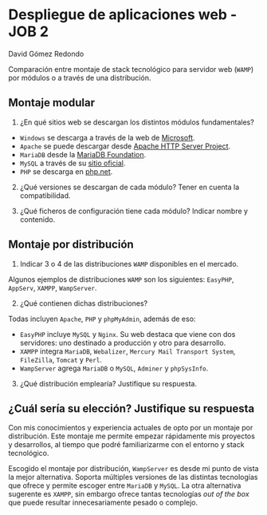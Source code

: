 # Despliegue de aplicaciones web - JOB 2

David Gómez Redondo

Comparación entre montaje de stack tecnológico para servidor web (`WAMP`) por módulos o a través de una distribución.

## Montaje modular

1. ¿En qué sitios web se descargan los distintos módulos fundamentales?

- `Windows` se descarga a través de la web de [Microsoft](https://www.microsoft.com/es-es/software-download/windows10).
- `Apache` se puede descargar desde [Apache HTTP Server Project](https://httpd.apache.org/download.cgi).
- `MariaDB` desde la [MariaDB Foundation](https://mariadb.org/download/).
- `MySQL` a través de su [sitio oficial](https://www.mysql.com/downloads/).
- `PHP` se descarga en [php.net](https://www.php.net/downloads).

2. ¿Qué versiones se descargan de cada módulo? Tener en cuenta la compatibilidad.

3. ¿Qué ficheros de configuración tiene cada módulo? Indicar nombre y contenido.

## Montaje por distribución

1. Indicar 3 o 4 de las distribuciones `WAMP` disponibles en el mercado.

Algunos ejemplos de distribuciones `WAMP` son los siguientes: `EasyPHP`, `AppServ`, `XAMPP`, `WampServer`.

2. ¿Qué contienen dichas distribuciones?

  Todas incluyen `Apache`, `PHP` y `phpMyAdmin`, además de eso:

  - `EasyPHP` incluye `MySQL` y `Nginx`. Su web destaca que viene con dos servidores: uno destinado a producción y otro para desarrollo.
  - `XAMPP` integra `MariaDB`, `Webalizer`, `Mercury Mail Transport System`, `FileZilla`, `Tomcat` y `Perl`.
  - `WampServer` agrega `MariaDB` o `MySQL`, `Adminer` y `phpSysInfo`.

3. ¿Qué distribución emplearía? Justifique su respuesta.

## ¿Cuál sería su elección? Justifique su respuesta

Con mis conocimientos y experiencia actuales de opto por un montaje por distribución. Este montaje me permite empezar rápidamente mis proyectos y desarrollos, al tiempo que podré familiarizarme con el entorno y stack tecnológico.

Escogido el montaje por distribución, `WampServer` es desde mi punto de vista la mejor alternativa. Soporta múltiples versiones de las distintas tecnologías que ofrece y permite escoger entre `MariaDB` y `MySQL`. La otra alternativa sugerente es `XAMPP`, sin embargo ofrece tantas tecnologías *out of the box* que puede resultar innecesariamente pesado o complejo.
